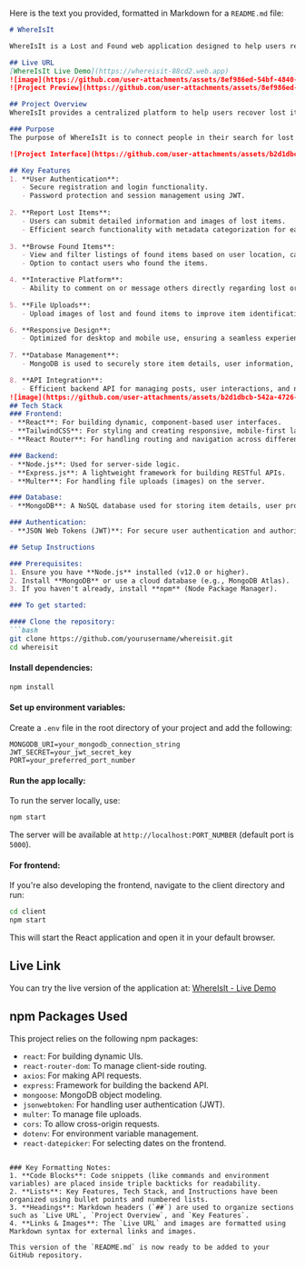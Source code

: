 Here is the text you provided, formatted in Markdown for a `README.md` file:



```markdown
# WhereIsIt

WhereIsIt is a Lost and Found web application designed to help users report lost items, browse found items, and connect with others to recover belongings. It simplifies the process of tracking and reclaiming lost items with user-friendly features and a responsive design.

## Live URL
[WhereIsIt Live Demo](https://whereisit-88cd2.web.app)
![image](https://github.com/user-attachments/assets/8ef986ed-54bf-4840-aabf-3e64068e936d)
![Project Preview](https://github.com/user-attachments/assets/8ef986ed-54bf-4840-aabf-3e64068e936d)

## Project Overview
WhereIsIt provides a centralized platform to help users recover lost items or return found items to their rightful owners. It combines user authentication, item posting, and a responsive interface to streamline the process of finding lost possessions.

### Purpose
The purpose of WhereIsIt is to connect people in their search for lost items and provide an easy way for users to post items they have found. By offering a simple interface and important tools like search and item categorization, users can easily interact with one another to recover belongings effectively.

![Project Interface](https://github.com/user-attachments/assets/b2d1dbcb-542a-4726-b7c1-bc7fa62381e4)

## Key Features
1. **User Authentication**:
   - Secure registration and login functionality.
   - Password protection and session management using JWT.
   
2. **Report Lost Items**:
   - Users can submit detailed information and images of lost items.
   - Efficient search functionality with metadata categorization for easy browsing.
   
3. **Browse Found Items**:
   - View and filter listings of found items based on user location, category, or date posted.
   - Option to contact users who found the items.

4. **Interactive Platform**:
   - Ability to comment on or message others directly regarding lost or found items.
   
5. **File Uploads**:
   - Upload images of lost and found items to improve item identification.

6. **Responsive Design**:
   - Optimized for desktop and mobile use, ensuring a seamless experience across devices.
   
7. **Database Management**:
   - MongoDB is used to securely store item details, user information, and interaction data.

8. **API Integration**:
   - Efficient backend API for managing posts, user interactions, and notifications.
![image](https://github.com/user-attachments/assets/b2d1dbcb-542a-4726-b7c1-bc7fa62381e4)
## Tech Stack
### Frontend:
- **React**: For building dynamic, component-based user interfaces.
- **TailwindCSS**: For styling and creating responsive, mobile-first layouts.
- **React Router**: For handling routing and navigation across different views.

### Backend:
- **Node.js**: Used for server-side logic.
- **Express.js**: A lightweight framework for building RESTful APIs.
- **Multer**: For handling file uploads (images) on the server.

### Database:
- **MongoDB**: A NoSQL database used for storing item details, user profiles, and interactions.

### Authentication:
- **JSON Web Tokens (JWT)**: For secure user authentication and authorization.

## Setup Instructions

### Prerequisites:
1. Ensure you have **Node.js** installed (v12.0 or higher).
2. Install **MongoDB** or use a cloud database (e.g., MongoDB Atlas).
3. If you haven't already, install **npm** (Node Package Manager).

### To get started:

#### Clone the repository:
```bash
git clone https://github.com/yourusername/whereisit.git
cd whereisit
```

#### Install dependencies:
```bash
npm install
```

#### Set up environment variables:
Create a `.env` file in the root directory of your project and add the following:

```
MONGODB_URI=your_mongodb_connection_string
JWT_SECRET=your_jwt_secret_key
PORT=your_preferred_port_number
```

#### Run the app locally:
To run the server locally, use:
```bash
npm start
```
The server will be available at `http://localhost:PORT_NUMBER` (default port is `5000`).

#### For frontend:
If you're also developing the frontend, navigate to the client directory and run:
```bash
cd client
npm start
```
This will start the React application and open it in your default browser.

## Live Link
You can try the live version of the application at: [WhereIsIt - Live Demo](https://whereisit-88cd2.web.app)



## npm Packages Used
This project relies on the following npm packages:

- `react`: For building dynamic UIs.
- `react-router-dom`: To manage client-side routing.
- `axios`: For making API requests.
- `express`: Framework for building the backend API.
- `mongoose`: MongoDB object modeling.
- `jsonwebtoken`: For handling user authentication (JWT).
- `multer`: To manage file uploads.
- `cors`: To allow cross-origin requests.
- `dotenv`: For environment variable management.
- `react-datepicker`: For selecting dates on the frontend.
```

### Key Formatting Notes:
1. **Code Blocks**: Code snippets (like commands and environment variables) are placed inside triple backticks for readability.
2. **Lists**: Key Features, Tech Stack, and Instructions have been organized using bullet points and numbered lists.
3. **Headings**: Markdown headers (`##`) are used to organize sections such as `Live URL`, `Project Overview`, and `Key Features`.
4. **Links & Images**: The `Live URL` and images are formatted using Markdown syntax for external links and images.
   
This version of the `README.md` is now ready to be added to your GitHub repository.
